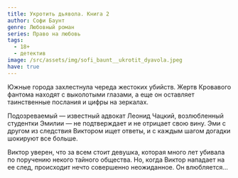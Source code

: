 ```yaml
---
title: Укротить дьявола. Книга 2
author: Софи Баунт
genre: Любовный роман
series: Право на любовь
tags:
  - 18+
  - детектив
image: /src/assets/img/sofi_baunt__ukrotit_dyavola.jpeg
have: true
---
```

Южные города захлестнула череда жестоких убийств. Жертв Кровавого фантома находят с выколотыми глазами, а еще он оставляет таинственные послания и цифры на зеркалах.

Подозреваемый — известный адвокат Леонид Чацкий, возлюбленный студентки Эмилии — не подтверждает и не отрицает свою вину. Эми с другом из следствия Виктором ищет ответы, и с каждым шагом догадки шокируют все больше.

Виктор уверен, что за всем стоит девушка, которая много лет убивала по поручению некого тайного общества. Но, когда Виктор нападает на ее след, происходит нечто совершенно неожиданное. Он влюбляется...
